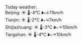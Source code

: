 Today weather:  
Beijing: ☀️ 🌡️-4°C 🌬️↓11km/h  
Tianjin: ☀️ 🌡️-2°C 🌬️↘7km/h  
Shijiazhuang: ☀️ 🌡️-3°C 🌬️→10km/h  
Tangshan: ☀️ 🌡️-4°C 🌬️→10km/h  
